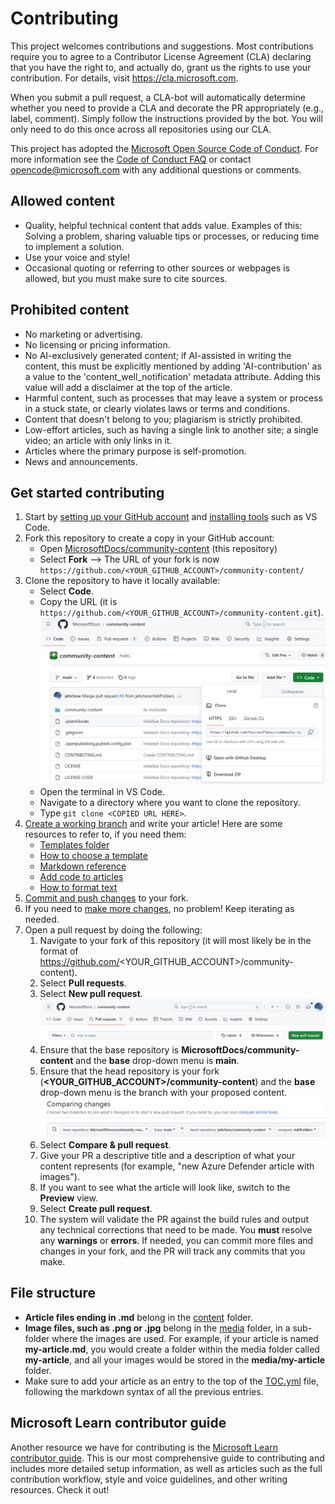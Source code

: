 # Contributing

This project welcomes contributions and suggestions. Most contributions require you to
agree to a Contributor License Agreement (CLA) declaring that you have the right to,
and actually do, grant us the rights to use your contribution. For details, visit
https://cla.microsoft.com.

When you submit a pull request, a CLA-bot will automatically determine whether you need
to provide a CLA and decorate the PR appropriately (e.g., label, comment). Simply follow the
instructions provided by the bot. You will only need to do this once across all repositories using our CLA.

This project has adopted the [Microsoft Open Source Code of Conduct](https://opensource.microsoft.com/codeofconduct/).
For more information see the [Code of Conduct FAQ](https://opensource.microsoft.com/codeofconduct/faq/)
or contact [opencode@microsoft.com](mailto:opencode@microsoft.com) with any additional questions or comments.

## Allowed content

* Quality, helpful technical content that adds value. Examples of this: Solving a problem, sharing valuable tips or processes, or reducing time to implement a solution.
* Use your voice and style!
* Occasional quoting or referring to other sources or webpages is allowed, but you must make sure to cite sources.

## Prohibited content

* No marketing or advertising.
* No licensing or pricing information.
* No AI-exclusively generated content; if AI-assisted in writing the content, this must be explicitly mentioned by adding 'AI-contribution' as a value to the 'content_well_notification' metadata attribute. Adding this value will add a disclaimer at the top of the article.
* Harmful content, such as processes that may leave a system or process in a stuck state, or clearly violates laws or terms and conditions.
* Content that doesn't belong to you; plagiarism is strictly prohibited.
* Low-effort articles, such as having a single link to another site; a single video; an article with only links in it.
* Articles where the primary purpose is self-promotion.
* News and announcements.

## Get started contributing

1. Start by [setting up your GitHub account](https://learn.microsoft.com/contribute/content/get-started-setup-github) and [installing tools](https://learn.microsoft.com/contribute/content/get-started-setup-tools) such as VS Code.
2. Fork this repository to create a copy in your GitHub account:
    * Open [MicrosoftDocs/community-content](https://github.com/MicrosoftDocs/community-content) (this repository)
    * Select **Fork** --> The URL of your fork is now `https://github.com/<YOUR_GITHUB_ACCOUNT>/community-content/`
3. Clone the repository to have it locally available:
    * Select **Code**.
    * Copy the URL (it is `https://github.com/<YOUR_GITHUB_ACCOUNT>/community-content.git`).
      ![clone repo](community-content/media/contribution/clone-url.png)
    * Open the terminal in VS Code.
    * Navigate to a directory where you want to clone the repository.
    * Type `git clone <COPIED URL HERE>`.
4. [Create a working branch](https://learn.microsoft.com/en-us/contribute/how-to-write-workflows-major#use-github-flow) and write your article! Here are some resources to refer to, if you need them:
    * [Templates folder](https://github.com/MicrosoftDocs/community-content/tree/main/community-content/templates)
    * [How to choose a template](https://github.com/MicrosoftDocs/community-content/blob/main/community-content/templates/content-type-comparison.md)
    * [Markdown reference](https://learn.microsoft.com/en-us/contribute/markdown-reference)
    * [Add code to articles](https://learn.microsoft.com/en-us/contribute/code-in-docs)
    * [How to format text](https://learn.microsoft.com/en-us/contribute/text-formatting-guidelines)
5. [Commit and push changes](https://learn.microsoft.com/en-us/contribute/how-to-write-workflows-major#making-your-changes) to your fork.
6. If you need to [make more changes](https://learn.microsoft.com/en-us/contribute/how-to-write-workflows-major#making-your-next-change), no problem! Keep iterating as needed.
7. Open a pull request by doing the following:
    1. Navigate to your fork of this repository (it will most likely be in the format of https://github.com/<YOUR_GITHUB_ACCOUNT>/community-content).
    1. Select **Pull requests**.
    1. Select **New pull request**.
       ![pull request tab](community-content/media/contribution/pull-request-tab.png)
    1. Ensure that the base repository is **MicrosoftDocs/community-content** and the **base** drop-down menu is **main**.
    1. Ensure that the head repository is your fork (**<YOUR_GITHUB_ACCOUNT>/community-content**) and the **base** drop-down menu is the branch with your proposed content.
       ![pr-request](community-content/media/contribution/pull-request-request.png)
    1. Select **Compare & pull request**.
    1. Give your PR a descriptive title and a description of what your content represents (for example, "new Azure Defender article with images").
    1. If you want to see what the article will look like, switch to the **Preview** view.
    1. Select **Create pull request**.
    1. The system will validate the PR against the build rules and output any technical corrections that need to be made. You **must** resolve any **warnings** or **errors**. If needed, you can commit more files and changes in your fork, and the PR will track any commits that you make.

## File structure

* **Article files ending in .md** belong in the [content](https://github.com/MicrosoftDocs/community-content/tree/main/community-content/content) folder.
* **Image files, such as .png or .jpg** belong in the [media](https://github.com/MicrosoftDocs/community-content/tree/main/community-content/media) folder, in a sub-folder where the images are used. For example, if your article is named **my-article.md**, you would create a folder within the media folder called **my-article**, and all your images would be stored in the **media/my-article** folder.
* Make sure to add your article as an entry to the top of the [TOC.yml](https://github.com/MicrosoftDocs/community-content/blob/main/community-content/content/TOC.yml) file, following the markdown syntax of all the previous entries.

## Microsoft Learn contributor guide

Another resource we have for contributing is the [Microsoft Learn contributor guide](https://learn.microsoft.com/contribute/content). This is our most comprehensive guide to contributing and includes more detailed setup information, as well as articles such as the full contribution workflow, style and voice guidelines, and other writing resources. Check it out!
